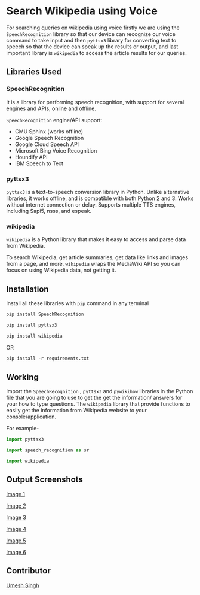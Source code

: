 # Search Wikipedia using Voice

For searching queries on wikipedia using voice firstly we are using the `SpeechRecognition` library so that our device can recognize our voice command to take input and then `pyttsx3` library for converting text to speech so that the device can speak up the results or output, and last important library is `wikipedia` to access the article results for our queries. 

## Libraries Used

### SpeechRecognition

It is a library for performing speech recognition, with support for several engines and APIs, online and offline.

`SpeechRecognition` engine/API support:

- CMU Sphinx (works offline)
- Google Speech Recognition
- Google Cloud Speech API
- Microsoft Bing Voice Recognition
- Houndify API
- IBM Speech to Text

### pyttsx3 

`pyttsx3` is a text-to-speech conversion library in Python. Unlike alternative libraries, it works offline, and is compatible with both Python 2 and 3. Works without internet connection or delay. Supports multiple TTS engines, including Sapi5, nsss, and espeak.

### wikipedia
`wikipedia` is a Python library that makes it easy to access and parse data from Wikipedia.

To search Wikipedia, get article summaries, get data like links and images from a page, and more. `wikipedia` wraps the MediaWiki API so you can focus on using Wikipedia data, not getting it.

## Installation

Install all these libraries with `pip` command in any terminal

```python
pip install SpeechRecognition

pip install pyttsx3

pip install wikipedia
```

OR

```python
pip install -r requirements.txt
```

## Working

Import the `SpeechRecognition` , `pyttsx3` and `pywikihow` libraries in the Python file that you are going to use to get the get the information/ answers for your how to type questions. The `wikipedia` library that provide functions to easily get the information from Wikipedia website to your console/application.

For example-

```python
import pyttsx3                                      

import speech_recognition as sr                     

import wikipedia                
```

## Output Screenshots

[Image 1](https://i.imgur.com/FMeqUBA.png)

[Image 2](https://i.imgur.com/pcdvnTo.png)

[Image 3](https://i.imgur.com/iu94kn6.png)

[Image 4](https://i.imgur.com/aExDzSH.png)

[Image 5](https://i.imgur.com/fs2HVYl.png)

[Image 6](https://i.imgur.com/2w3yK1w.png)

## Contributor
[Umesh Singh](https://github.com/Umesh-01)
